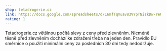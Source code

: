 ```yaml
---
shop: tetadrogerie.cz
link: https://docs.google.com/spreadsheets/d/16mfTqVuav83VYpTNizkDw-reOZ8_H5GVgrIqb9fIxiI/edit?usp=sharing
rating: 1
---
```


Tetadrogerie.cz většinou počítá slevy z ceny před zlevněním. Nicméně těsně před zlevněním dochází ke zdražení třeba na jeden den. Pravidlo EU směrnice o použití minimální ceny za posledních 30 dní tedy nedodržuje.
